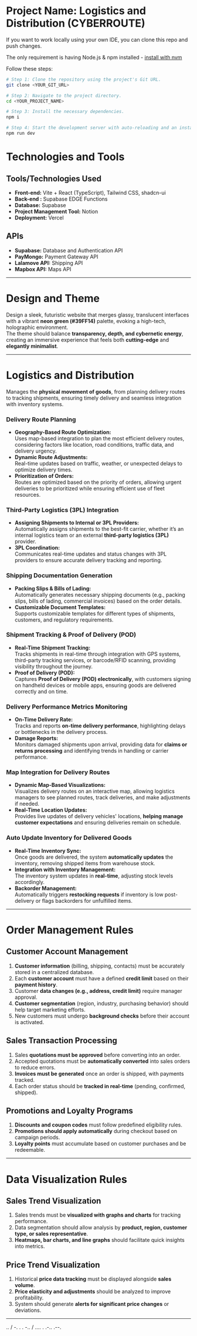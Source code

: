 # Project Name: Logistics and Distribution (CYBERROUTE)

If you want to work locally using your own IDE, you can clone this repo and push changes.

The only requirement is having Node.js & npm installed - [install with nvm](https://github.com/nvm-sh/nvm#installing-and-updating)

Follow these steps:

```sh
# Step 1: Clone the repository using the project's Git URL.
git clone <YOUR_GIT_URL>

# Step 2: Navigate to the project directory.
cd <YOUR_PROJECT_NAME>

# Step 3: Install the necessary dependencies.
npm i

# Step 4: Start the development server with auto-reloading and an instant preview.
npm run dev
```
# Technologies and Tools

## Tools/Technologies Used
- **Front-end:** Vite + React (TypeScript), Tailwind CSS, shadcn-ui
- **Back-end :** Supabase EDGE Functions
- **Database:** Supabase
- **Project Management Tool:** Notion
- **Deployment:** Vercel

## APIs
- **Supabase:** Database and Authentication API
- **PayMongo:** Payment Gateway API
- **Lalamove API:** Shipping API
- **Mapbox API:** Maps API

---

# Design and Theme

Design a sleek, futuristic website that merges glassy, translucent interfaces with a vibrant **neon green (#39FF14)** palette, evoking a high-tech, holographic environment.  
The theme should balance **transparency, depth, and cybernetic energy**, creating an immersive experience that feels both **cutting-edge** and **elegantly minimalist**.

---

# Logistics and Distribution

Manages the **physical movement of goods**, from planning delivery routes to tracking shipments, ensuring timely delivery and seamless integration with inventory systems.

### Delivery Route Planning
- **Geography-Based Route Optimization:**  
  Uses map-based integration to plan the most efficient delivery routes, considering factors like location, road conditions, traffic data, and delivery urgency.  
- **Dynamic Route Adjustments:**  
  Real-time updates based on traffic, weather, or unexpected delays to optimize delivery times.  
- **Prioritization of Orders:**  
  Routes are optimized based on the priority of orders, allowing urgent deliveries to be prioritized while ensuring efficient use of fleet resources.  

### Third-Party Logistics (3PL) Integration
- **Assigning Shipments to Internal or 3PL Providers:**  
  Automatically assigns shipments to the best-fit carrier, whether it’s an internal logistics team or an external **third-party logistics (3PL)** provider.  
- **3PL Coordination:**  
  Communicates real-time updates and status changes with 3PL providers to ensure accurate delivery tracking and reporting.  

### Shipping Documentation Generation
- **Packing Slips & Bills of Lading:**  
  Automatically generates necessary shipping documents (e.g., packing slips, bills of lading, commercial invoices) based on the order details.  
- **Customizable Document Templates:**  
  Supports customizable templates for different types of shipments, customers, and regulatory requirements.  

### Shipment Tracking & Proof of Delivery (POD)
- **Real-Time Shipment Tracking:**  
  Tracks shipments in real-time through integration with GPS systems, third-party tracking services, or barcode/RFID scanning, providing visibility throughout the journey.  
- **Proof of Delivery (POD):**  
  Captures **Proof of Delivery (POD) electronically**, with customers signing on handheld devices or mobile apps, ensuring goods are delivered correctly and on time.  

### Delivery Performance Metrics Monitoring
- **On-Time Delivery Rate:**  
  Tracks and reports **on-time delivery performance**, highlighting delays or bottlenecks in the delivery process.  
- **Damage Reports:**  
  Monitors damaged shipments upon arrival, providing data for **claims or returns processing** and identifying trends in handling or carrier performance.  

### Map Integration for Delivery Routes
- **Dynamic Map-Based Visualizations:**  
  Visualizes delivery routes on an interactive map, allowing logistics managers to see planned routes, track deliveries, and make adjustments if needed.  
- **Real-Time Location Updates:**  
  Provides live updates of delivery vehicles' locations, **helping manage customer expectations** and ensuring deliveries remain on schedule.  

### Auto Update Inventory for Delivered Goods
- **Real-Time Inventory Sync:**  
  Once goods are delivered, the system **automatically updates** the inventory, removing shipped items from warehouse stock.  
- **Integration with Inventory Management:**  
  The inventory system updates in **real-time**, adjusting stock levels accordingly.  
- **Backorder Management:**  
  Automatically triggers **restocking requests** if inventory is low post-delivery or flags backorders for unfulfilled items.  

---

# Order Management Rules

## Customer Account Management
1. **Customer information** (billing, shipping, contacts) must be accurately stored in a centralized database.  
2. Each **customer account** must have a defined **credit limit** based on their **payment history**.  
3. Customer **data changes (e.g., address, credit limit)** require manager approval.  
4. **Customer segmentation** (region, industry, purchasing behavior) should help target marketing efforts.  
5. New customers must undergo **background checks** before their account is activated.  

## Sales Transaction Processing
1. Sales **quotations must be approved** before converting into an order.  
2. Accepted quotations must be **automatically converted** into sales orders to reduce errors.  
3. **Invoices must be generated** once an order is shipped, with payments tracked.  
4. Each order status should be **tracked in real-time** (pending, confirmed, shipped).  

## Promotions and Loyalty Programs
1. **Discounts and coupon codes** must follow predefined eligibility rules.  
2. **Promotions should apply automatically** during checkout based on campaign periods.  
3. **Loyalty points** must accumulate based on customer purchases and be redeemable.  

---

# Data Visualization Rules

## Sales Trend Visualization
1. Sales trends must be **visualized with graphs and charts** for tracking performance.  
2. Data segmentation should allow analysis by **product, region, customer type, or sales representative**.  
3. **Heatmaps, bar charts, and line graphs** should facilitate quick insights into metrics.  

## Price Trend Visualization
1. Historical **price data tracking** must be displayed alongside **sales volume**.  
2. **Price elasticity and adjustments** should be analyzed to improve profitability.  
3. System should generate **alerts for significant price changes** or deviations.  

---


.. / -. . . -.. / .... . .-.. .--.
